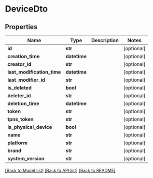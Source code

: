 # DeviceDto


## Properties
Name | Type | Description | Notes
------------ | ------------- | ------------- | -------------
**id** | **str** |  | [optional] 
**creation_time** | **datetime** |  | [optional] 
**creator_id** | **str** |  | [optional] 
**last_modification_time** | **datetime** |  | [optional] 
**last_modifier_id** | **str** |  | [optional] 
**is_deleted** | **bool** |  | [optional] 
**deleter_id** | **str** |  | [optional] 
**deletion_time** | **datetime** |  | [optional] 
**token** | **str** |  | [optional] 
**tpns_token** | **str** |  | [optional] 
**is_physical_device** | **bool** |  | [optional] 
**name** | **str** |  | [optional] 
**platform** | **str** |  | [optional] 
**brand** | **str** |  | [optional] 
**system_version** | **str** |  | [optional] 

[[Back to Model list]](../README.md#documentation-for-models) [[Back to API list]](../README.md#documentation-for-api-endpoints) [[Back to README]](../README.md)


